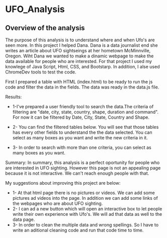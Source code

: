 # UFO_Analysis
## Overview of the analysis

The purpose of this analysis is to understand where and when Ufo's are seen more. In this project I helped Dana. Dana is a data journalist end she writes an article about UFO sightseings at her hometown McMinnville, Oregon.
Wiht Dana we wanted to make a dinamic webpage to make the data available for people who are interested.
For that project I used my knowlege of Java Script, Html, CSS, and Bootstarp. In addition, I alse used ChromeDev tools to test the code.

First I prepared a table with HTML (index.html) to be ready to run the js code and filter the data in the fields. The data was ready in the data.js file.

Results:

- 1-I've prepared a user friendly tool to search the data.The criteria of filtering are "date, city, state, country, shape, duration and command". For now it can be filtered by Date, City, State, Country and Shape.

- 2- You can find the filtered tables below. You will see that those tables has every other fields to understand the the data selected. You can select as many boxes as you want and write the new criteria in it.

- 3- In order to search with more than one criteria, you can select as many boxes as you want.

Summary:
In summary, this analysis is a perfect oportunity for people who are interested in UFO sighting.
However this page is not an appealing page because it is not interactive. We can't reach enough people with that. 

My suggestions about improving this project are below:
- 1- At that html page there is no pictures or videos. We can add some pictures ad videos into the page. In addition we can add some links of the webpages who are about UFO sighting.
- 2- I can ad a new button which will open an interactive box to let people write their own experience with Ufo's. We will ad that data as well to the data page.
- 3- In order to clean the multiple data and wrong spellings. So I have to write an aditional cleaning code and run that code time to time.

